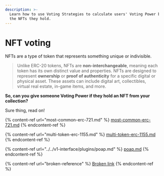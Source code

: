 ```yaml
---
description: >-
  Learn how to use Voting Strategies to calculate users' Voting Power based on
  the NFTs they hold.
---
```


# NFT voting

NFTs are a type of token that represents something unique or indivisible.&#x20;

> Unlike ERC-20 tokens, NFTs are **non-interchangeable**, meaning each token has its own distinct value and properties. NFTs are designed to represent **ownership** or **proof of authenticity** for a specific digital or physical asset. These assets can include digital art, collectibles, virtual real estate, in-game items, and more.

**So, can you give someone Voting Power if they hold an NFT from your collection?**

Sure thing, read on!

{% content-ref url="most-common-erc-721.md" %}
[most-common-erc-721.md](most-common-erc-721.md)
{% endcontent-ref %}

{% content-ref url="multi-token-erc-1155.md" %}
[multi-token-erc-1155.md](multi-token-erc-1155.md)
{% endcontent-ref %}

{% content-ref url="../../v1-interface/plugins/poap.md" %}
[poap.md](../../v1-interface/plugins/poap.md)
{% endcontent-ref %}

{% content-ref url="broken-reference" %}
[Broken link](broken-reference)
{% endcontent-ref %}
